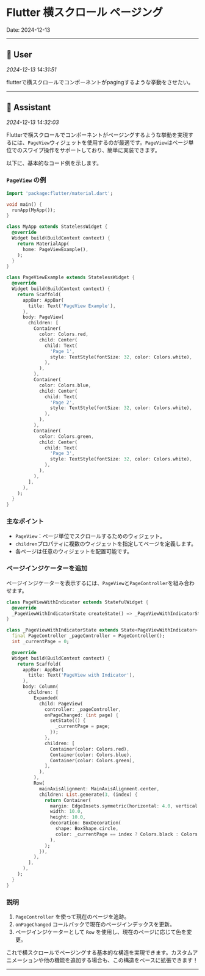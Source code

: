 # Flutter 横スクロール ページング

Date: 2024-12-13

---

## 👤 User
*2024-12-13 14:31:51*

flutterで横スクロールでコンポーネントがpagingするような挙動をさせたい。

---

## 🤖 Assistant
*2024-12-13 14:32:03*

Flutterで横スクロールでコンポーネントがページングするような挙動を実現するには、`PageView`ウィジェットを使用するのが最適です。`PageView`はページ単位でのスワイプ操作をサポートしており、簡単に実装できます。

以下に、基本的なコード例を示します。

### `PageView` の例

```dart
import 'package:flutter/material.dart';

void main() {
  runApp(MyApp());
}

class MyApp extends StatelessWidget {
  @override
  Widget build(BuildContext context) {
    return MaterialApp(
      home: PageViewExample(),
    );
  }
}

class PageViewExample extends StatelessWidget {
  @override
  Widget build(BuildContext context) {
    return Scaffold(
      appBar: AppBar(
        title: Text('PageView Example'),
      ),
      body: PageView(
        children: [
          Container(
            color: Colors.red,
            child: Center(
              child: Text(
                'Page 1',
                style: TextStyle(fontSize: 32, color: Colors.white),
              ),
            ),
          ),
          Container(
            color: Colors.blue,
            child: Center(
              child: Text(
                'Page 2',
                style: TextStyle(fontSize: 32, color: Colors.white),
              ),
            ),
          ),
          Container(
            color: Colors.green,
            child: Center(
              child: Text(
                'Page 3',
                style: TextStyle(fontSize: 32, color: Colors.white),
              ),
            ),
          ),
        ],
      ),
    );
  }
}
```

### 主なポイント
- `PageView`：ページ単位でスクロールするためのウィジェット。
- `children`プロパティに複数のウィジェットを指定してページを定義します。
- 各ページは任意のウィジェットを配置可能です。

### ページインジケーターを追加
ページインジケーターを表示するには、`PageView`と`PageController`を組み合わせます。

```dart
class PageViewWithIndicator extends StatefulWidget {
  @override
  _PageViewWithIndicatorState createState() => _PageViewWithIndicatorState();
}

class _PageViewWithIndicatorState extends State<PageViewWithIndicator> {
  final PageController _pageController = PageController();
  int _currentPage = 0;

  @override
  Widget build(BuildContext context) {
    return Scaffold(
      appBar: AppBar(
        title: Text('PageView with Indicator'),
      ),
      body: Column(
        children: [
          Expanded(
            child: PageView(
              controller: _pageController,
              onPageChanged: (int page) {
                setState(() {
                  _currentPage = page;
                });
              },
              children: [
                Container(color: Colors.red),
                Container(color: Colors.blue),
                Container(color: Colors.green),
              ],
            ),
          ),
          Row(
            mainAxisAlignment: MainAxisAlignment.center,
            children: List.generate(3, (index) {
              return Container(
                margin: EdgeInsets.symmetric(horizontal: 4.0, vertical: 8.0),
                width: 10.0,
                height: 10.0,
                decoration: BoxDecoration(
                  shape: BoxShape.circle,
                  color: _currentPage == index ? Colors.black : Colors.grey,
                ),
              );
            }),
          ),
        ],
      ),
    );
  }
}
```

### 説明
1. `PageController` を使って現在のページを追跡。
2. `onPageChanged` コールバックで現在のページインデックスを更新。
3. ページインジケーターとして `Row` を使用し、現在のページに応じて色を変更。

これで横スクロールでページングする基本的な構造を実現できます。カスタムアニメーションや他の機能を追加する場合も、この構造をベースに拡張できます！

---
